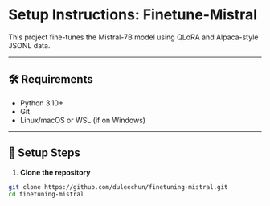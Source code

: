 # Setup Instructions: Finetune-Mistral

This project fine-tunes the Mistral-7B model using QLoRA and Alpaca-style JSONL data.

---

## 🛠 Requirements

- Python 3.10+
- Git
- Linux/macOS or WSL (if on Windows)

---

## 🧪 Setup Steps

1. **Clone the repository**

```bash
git clone https://github.com/duleechun/finetuning-mistral.git
cd finetuning-mistral
